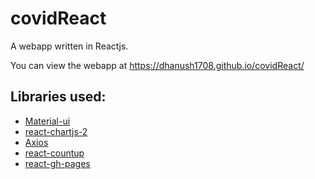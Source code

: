 # covidReact

A webapp written in Reactjs.

You can view the webapp at https://dhanush1708.github.io/covidReact/

## Libraries used:

- [Material-ui](https://material-ui.com/)
- [react-chartjs-2](https://github.com/jerairrest/react-chartjs-2)
- [Axios](https://github.com/axios/axios)
- [react-countup](https://github.com/glennreyes/react-countup)
- [react-gh-pages](https://github.com/gitname/react-gh-pages)

